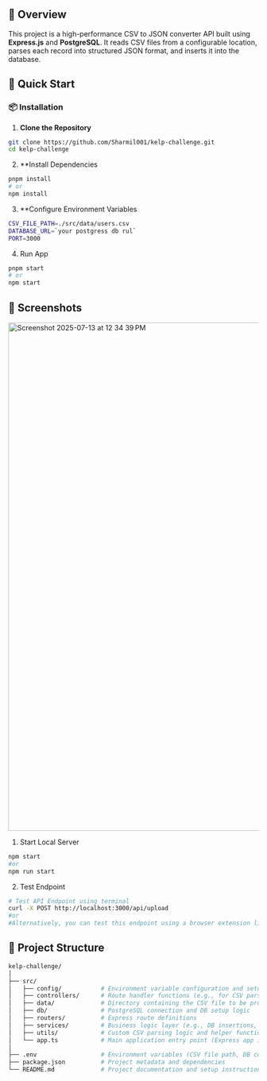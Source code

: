 ## 🚀 Overview

This project is a high-performance CSV to JSON converter API built using **Express.js** and **PostgreSQL**. 
It reads CSV files from a configurable location, parses each record into structured JSON format, and inserts it into the database.

## 🚀 Quick Start

### 📦 Installation
1. **Clone the Repository**

```bash
git clone https://github.com/Sharmil001/kelp-challenge.git
cd kelp-challenge
```

2. **Install Dependencies
```bash
pnpm install
# or
npm install
```

3. **Configure Environment Variables
```bash
CSV_FILE_PATH=./src/data/users.csv
DATABASE_URL=`your postgress db rul`
PORT=3000
```

4. Run App
```bash
pnpm start
# or
npm start
```

##  📸 Screenshots
<img width="1677" height="1024" alt="Screenshot 2025-07-13 at 12 34 39 PM" src="https://github.com/user-attachments/assets/035c7bd7-f2dd-4341-89f1-8b220a18eae6" />

1. Start Local Server
```bash
npm start
#or
npm run start
```

2. Test Endpoint
```bash
# Test API Endpoint using terminal
curl -X POST http://localhost:3000/api/upload
#or
#Alternatively, you can test this endpoint using a browser extension like Postman or any REST client.
```

## 📁 Project Structure
```bash
kelp-challenge/
│
├── src/
│   ├── config/           # Environment variable configuration and setup
│   ├── controllers/      # Route handler functions (e.g., for CSV parsing and uploads)
│   ├── data/             # Directory containing the CSV file to be processed
│   ├── db/               # PostgreSQL connection and DB setup logic
│   ├── routers/          # Express route definitions
│   ├── services/         # Business logic layer (e.g., DB insertions, data transformations)
│   ├── utils/            # Custom CSV parsing logic and helper functions
│   └── app.ts            # Main application entry point (Express app initialization)
│
├── .env                  # Environment variables (CSV file path, DB config)
├── package.json          # Project metadata and dependencies
└── README.md             # Project documentation and setup instructions
```
